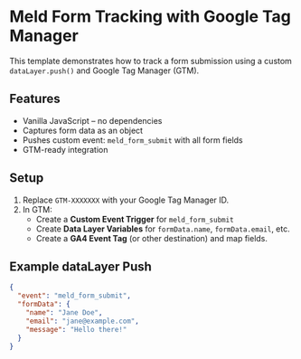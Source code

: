 # Meld Form Tracking with Google Tag Manager

This template demonstrates how to track a form submission using a custom `dataLayer.push()` and Google Tag Manager (GTM).

## Features

- Vanilla JavaScript – no dependencies
- Captures form data as an object
- Pushes custom event: `meld_form_submit` with all form fields
- GTM-ready integration

## Setup

1. Replace `GTM-XXXXXXX` with your Google Tag Manager ID.
2. In GTM:
   - Create a **Custom Event Trigger** for `meld_form_submit`
   - Create **Data Layer Variables** for `formData.name`, `formData.email`, etc.
   - Create a **GA4 Event Tag** (or other destination) and map fields.

## Example dataLayer Push

```json
{
  "event": "meld_form_submit",
  "formData": {
    "name": "Jane Doe",
    "email": "jane@example.com",
    "message": "Hello there!"
  }
}
